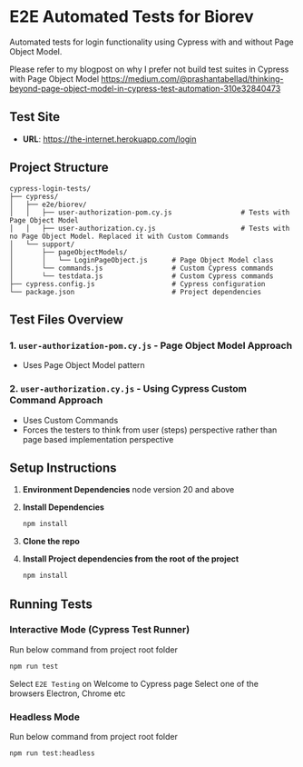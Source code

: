 # E2E Automated Tests for Biorev

Automated tests for login functionality using Cypress with and without Page Object Model.

Please refer to my blogpost on why I prefer not build test suites in Cypress with Page Object Model
https://medium.com/@prashantabellad/thinking-beyond-page-object-model-in-cypress-test-automation-310e32840473

## Test Site

- **URL**: https://the-internet.herokuapp.com/login

## Project Structure

```
cypress-login-tests/
├── cypress/
│   ├── e2e/biorev/
│   │   ├── user-authorization-pom.cy.js                 # Tests with Page Object Model
│   │   ├── user-authorization.cy.js                     # Tests with no Page Object Model. Replaced it with Custom Commands
│   └── support/
│       ├── pageObjectModels/
│       │   └── LoginPageObject.js      # Page Object Model class
│       └── commands.js                 # Custom Cypress commands
│       └── testdata.js                 # Custom Cypress commands
├── cypress.config.js                   # Cypress configuration
└── package.json                        # Project dependencies
```

## Test Files Overview

### 1. `user-authorization-pom.cy.js` - Page Object Model Approach

- Uses Page Object Model pattern

### 2. `user-authorization.cy.js` - Using Cypress Custom Command Approach

- Uses Custom Commands
- Forces the testers to think from user (steps) perspective rather than page based implementation perspective

## Setup Instructions

1. **Environment Dependencies**
   node version 20 and above

1. **Install Dependencies**

   ```bash
   npm install
   ```

2. **Clone the repo**

3. **Install Project dependencies from the root of the project** 
   ```bash
   npm install 
   ```

## Running Tests

### Interactive Mode (Cypress Test Runner)
Run below command from project root folder

```bash
npm run test
```

Select `E2E Testing` on Welcome to Cypress page
Select one of the browsers Electron, Chrome etc

### Headless Mode
Run below command from project root folder

```bash
npm run test:headless
```
